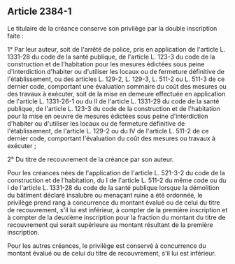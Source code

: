 Article 2384-1
----
Le titulaire de la créance conserve son privilège par la double inscription
faite :

1° Par leur auteur, soit de l'arrêté de police, pris en application de l'article
L. 1331-28 du code de la santé publique, de l'article L. 123-3 du code de la
construction et de l'habitation pour les mesures édictées sous peine
d'interdiction d'habiter ou d'utiliser les locaux ou de fermeture définitive de
l'établissement, ou des articles L. 129-2, L. 129-3, L. 511-2 ou L. 511-3 de ce
dernier code, comportant une évaluation sommaire du coût des mesures ou des
travaux à exécuter, soit de la mise en demeure effectuée en application de
l'article L. 1331-26-1 ou du II de l'article L. 1331-29 du code de la santé
publique, de l'article L. 123-3 du code de la construction et de l'habitation
pour la mise en oeuvre de mesures édictées sous peine d'interdiction d'habiter
ou d'utiliser les locaux ou de fermeture définitive de l'établissement, de
l'article L. 129-2 ou du IV de l'article L. 511-2 de ce dernier code, comportant
l'évaluation du coût des mesures ou travaux à exécuter ;

2° Du titre de recouvrement de la créance par son auteur.

Pour les créances nées de l'application de l'article L. 521-3-2 du code de la
construction et de l'habitation, du I de l'article L. 511-2 du même code ou du I
de l'article L. 1331-28 du code de la santé publique lorsque la démolition du
bâtiment déclaré insalubre ou menaçant ruine a été ordonnée, le privilège prend
rang à concurrence du montant évalué ou de celui du titre de recouvrement, s'il
lui est inférieur, à compter de la première inscription et à compter de la
deuxième inscription pour la fraction du montant du titre de recouvrement qui
serait supérieure au montant résultant de la première inscription.

Pour les autres créances, le privilège est conservé à concurrence du montant
évalué ou de celui du titre de recouvrement, s'il lui est inférieur.
